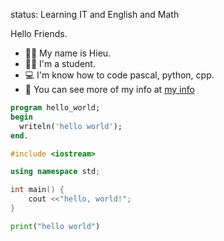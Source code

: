 status: Learning IT and English and Math

Hello Friends.
+ 👩‍💻 My name is Hieu.
+ 👨‍🎓 I'm a student.
+ 💻 I'm know how to code pascal, python, cpp.
+ 🧾 You can see more of my info at <a href="https://hieuhfgr.github.io/my-info">my info</a>


```pascal
program hello_world;
begin
  writeln('hello world');
end.
```

```cpp
#include <iostream>

using namespace std;

int main() {
	cout <<"hello, world!";
}
```

```py
print("hello world")
```
